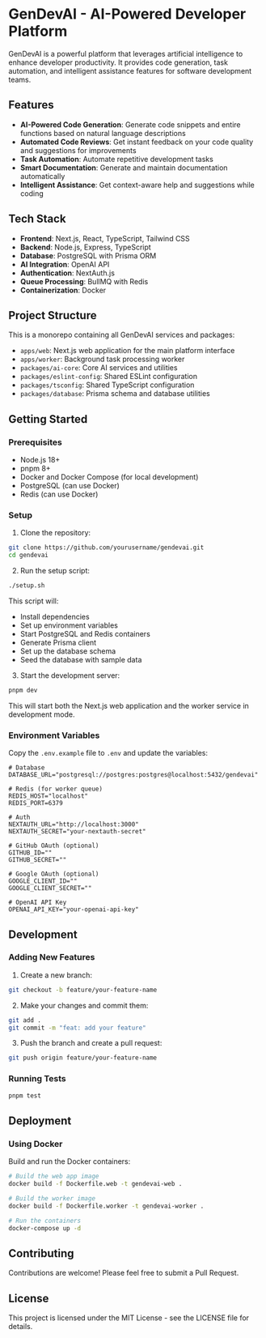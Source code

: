 # GenDevAI - AI-Powered Developer Platform

GenDevAI is a powerful platform that leverages artificial intelligence to enhance developer productivity. It provides code generation, task automation, and intelligent assistance features for software development teams.

## Features

- **AI-Powered Code Generation**: Generate code snippets and entire functions based on natural language descriptions
- **Automated Code Reviews**: Get instant feedback on your code quality and suggestions for improvements
- **Task Automation**: Automate repetitive development tasks
- **Smart Documentation**: Generate and maintain documentation automatically
- **Intelligent Assistance**: Get context-aware help and suggestions while coding

## Tech Stack

- **Frontend**: Next.js, React, TypeScript, Tailwind CSS
- **Backend**: Node.js, Express, TypeScript
- **Database**: PostgreSQL with Prisma ORM
- **AI Integration**: OpenAI API
- **Authentication**: NextAuth.js
- **Queue Processing**: BullMQ with Redis
- **Containerization**: Docker

## Project Structure

This is a monorepo containing all GenDevAI services and packages:

- `apps/web`: Next.js web application for the main platform interface
- `apps/worker`: Background task processing worker
- `packages/ai-core`: Core AI services and utilities
- `packages/eslint-config`: Shared ESLint configuration
- `packages/tsconfig`: Shared TypeScript configuration
- `packages/database`: Prisma schema and database utilities

## Getting Started

### Prerequisites

- Node.js 18+
- pnpm 8+
- Docker and Docker Compose (for local development)
- PostgreSQL (can use Docker)
- Redis (can use Docker)

### Setup

1. Clone the repository:

```bash
git clone https://github.com/yourusername/gendevai.git
cd gendevai
```

2. Run the setup script:

```bash
./setup.sh
```

This script will:
- Install dependencies
- Set up environment variables
- Start PostgreSQL and Redis containers
- Generate Prisma client
- Set up the database schema
- Seed the database with sample data

3. Start the development server:

```bash
pnpm dev
```

This will start both the Next.js web application and the worker service in development mode.

### Environment Variables

Copy the `.env.example` file to `.env` and update the variables:

```
# Database
DATABASE_URL="postgresql://postgres:postgres@localhost:5432/gendevai"

# Redis (for worker queue)
REDIS_HOST="localhost"
REDIS_PORT=6379

# Auth
NEXTAUTH_URL="http://localhost:3000"
NEXTAUTH_SECRET="your-nextauth-secret"

# GitHub OAuth (optional)
GITHUB_ID=""
GITHUB_SECRET=""

# Google OAuth (optional)
GOOGLE_CLIENT_ID=""
GOOGLE_CLIENT_SECRET=""

# OpenAI API Key
OPENAI_API_KEY="your-openai-api-key"
```

## Development

### Adding New Features

1. Create a new branch:

```bash
git checkout -b feature/your-feature-name
```

2. Make your changes and commit them:

```bash
git add .
git commit -m "feat: add your feature"
```

3. Push the branch and create a pull request:

```bash
git push origin feature/your-feature-name
```

### Running Tests

```bash
pnpm test
```

## Deployment

### Using Docker

Build and run the Docker containers:

```bash
# Build the web app image
docker build -f Dockerfile.web -t gendevai-web .

# Build the worker image
docker build -f Dockerfile.worker -t gendevai-worker .

# Run the containers
docker-compose up -d
```

## Contributing

Contributions are welcome! Please feel free to submit a Pull Request.

## License

This project is licensed under the MIT License - see the LICENSE file for details.